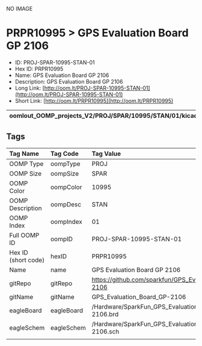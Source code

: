 


  
NO IMAGE  
# PRPR10995 > GPS Evaluation Board GP 2106

- ID: PROJ-SPAR-10995-STAN-01
- Hex ID: PRPR10995
- Name: GPS Evaluation Board GP 2106
- Description: GPS Evaluation Board GP 2106
- Long Link: [http://oom.lt/PROJ-SPAR-10995-STAN-01](http://oom.lt/PROJ-SPAR-10995-STAN-01)
- Short Link: [http://oom.lt/PRPR10995](http://oom.lt/PRPR10995)
  

|oomlout_OOMP_projects_V2/PROJ/SPAR/10995/STAN/01/kicadPcb3dFront.png|oomlout_OOMP_projects_V2/PROJ/SPAR/10995/STAN/01/kicadPcb3dBack.png|oomlout_OOMP_projects_V2/PROJ/SPAR/10995/STAN/01/kicadPcb3d.png||
| :---: | :---: | :---: | :---: |

## Tags
  

|Tag Name|Tag Code|Tag Value|
| :--- | :--- | :--- |
|OOMP Type|oompType|PROJ|
|OOMP Size|oompSize|SPAR|
|OOMP Color|oompColor|10995|
|OOMP Description|oompDesc|STAN|
|OOMP Index|oompIndex|01|
|Full OOMP ID|oompID|PROJ-SPAR-10995-STAN-01|
|Hex ID (short code)|hexID|PRPR10995|
|Name|name|GPS Evaluation Board GP 2106|
|gitRepo|gitRepo|https://github.com/sparkfun/GPS_Evaluation_Board_GP-2106|
|gitName|gitName|GPS_Evaluation_Board_GP-2106|
|eagleBoard|eagleBoard|/Hardware/SparkFun_GPS_Evaluation_Board_GP-2106.brd|
|eagleSchem|eagleSchem|/Hardware/SparkFun_GPS_Evaluation_Board_GP-2106.sch|
||||

